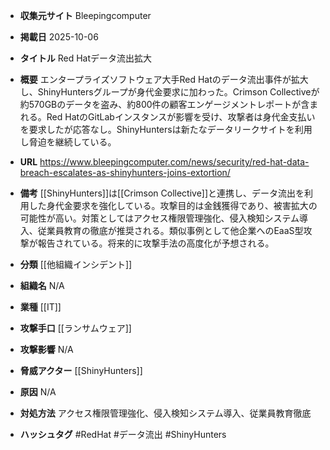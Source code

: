 - **収集元サイト**
Bleepingcomputer

- **掲載日**
2025-10-06

- **タイトル**
Red Hatデータ流出拡大

- **概要**
エンタープライズソフトウェア大手Red Hatのデータ流出事件が拡大し、ShinyHuntersグループが身代金要求に加わった。Crimson Collectiveが約570GBのデータを盗み、約800件の顧客エンゲージメントレポートが含まれる。Red HatのGitLabインスタンスが影響を受け、攻撃者は身代金支払いを要求したが応答なし。ShinyHuntersは新たなデータリークサイトを利用し脅迫を継続している。

- **URL**
https://www.bleepingcomputer.com/news/security/red-hat-data-breach-escalates-as-shinyhunters-joins-extortion/

- **備考**
[[ShinyHunters]]は[[Crimson Collective]]と連携し、データ流出を利用した身代金要求を強化している。攻撃目的は金銭獲得であり、被害拡大の可能性が高い。対策としてはアクセス権限管理強化、侵入検知システム導入、従業員教育の徹底が推奨される。類似事例として他企業へのEaaS型攻撃が報告されている。将来的に攻撃手法の高度化が予想される。

- **分類**
[[他組織インシデント]]

- **組織名**
N/A

- **業種**
[[IT]]

- **攻撃手口**
[[ランサムウェア]]

- **攻撃影響**
N/A

- **脅威アクター**
[[ShinyHunters]]

- **原因**
N/A

- **対処方法**
アクセス権限管理強化、侵入検知システム導入、従業員教育徹底

- **ハッシュタグ**
#RedHat #データ流出 #ShinyHunters
